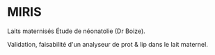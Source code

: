 # MIRIS
Laits maternisés
Étude de néonatolie (Dr Boize).

Validation, faisabilité d'un analyseur de prot & lip dans le lait maternel.
